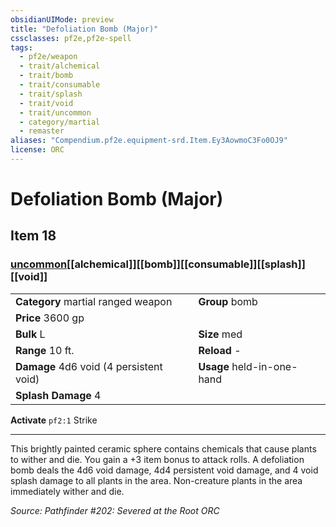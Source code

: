 ```yaml
---
obsidianUIMode: preview
title: "Defoliation Bomb (Major)"
cssclasses: pf2e,pf2e-spell
tags:
  - pf2e/weapon
  - trait/alchemical
  - trait/bomb
  - trait/consumable
  - trait/splash
  - trait/void
  - trait/uncommon
  - category/martial
  - remaster
aliases: "Compendium.pf2e.equipment-srd.Item.Ey3AowmoC3Fo0OJ9"
license: ORC
---
```

# Defoliation Bomb (Major)
## Item 18
### [uncommon](uncommon.md "Uncommon Rarity Trait")[[alchemical]][[bomb]][[consumable]][[splash]][[void]]

|  |  |
| -- | -- |
| **Category** martial ranged weapon | **Group** bomb |
| **Price** 3600 gp |  |
| **Bulk** L | **Size** med |
|**Range** 10 ft.| **Reload** -|
| **Damage** 4d6 void (4 persistent void) | **Usage** held-in-one-hand |
| **Splash Damage** 4 | |


**Activate** `pf2:1` Strike

* * *

This brightly painted ceramic sphere contains chemicals that cause plants to wither and die. You gain a +3 item bonus to attack rolls. A defoliation bomb deals the 4d6 void damage, 4d4 persistent void damage, and 4 void splash damage to all plants in the area. Non-creature plants in the area immediately wither and die.

*Source: Pathfinder #202: Severed at the Root*
*ORC*